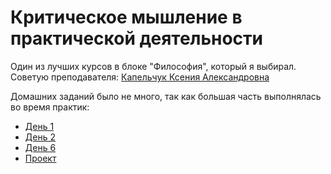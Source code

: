 # Критическое мышление в практической деятельности
Один из лучших курсов в блоке "Философия", который я выбирал.  
Советую преподавателя: [Капельчук Ксения Александровна](https://edu.itmo.ru/ru/lecturers_and_professors/261993)  

Домашних заданий было не много, так как большая часть выполнялась во время практик:
+ [День 1](./docs/День%201%20-%20Аргументация%20-%20ДЗ.pdf)
+ [День 2](./docs/День%202%20-%20Аргументация%20(видео)%20-%20ДЗ.pdf)
+ [День 6](./docs/День%206%20-%20Аргументация%20-%20ДЗ.pdf)
+ [Проект](./docs/project)